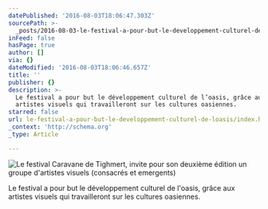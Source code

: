 ```yaml
---
datePublished: '2016-08-03T18:06:47.303Z'
sourcePath: >-
  _posts/2016-08-03-le-festival-a-pour-but-le-developpement-culturel-de-loasis.md
inFeed: false
hasPage: true
author: []
via: {}
dateModified: '2016-08-03T18:06:46.657Z'
title: ''
publisher: {}
description: >-
  Le festival a pour but le développement culturel de l’oasis, grâce aux
  artistes visuels qui travailleront sur les cultures oasiennes.
starred: false
url: le-festival-a-pour-but-le-developpement-culturel-de-loasis/index.html
_context: 'http://schema.org'
_type: Article

---
```

![Le festival Caravane de Tighmert, invite pour son deuxième édition un groupe d'artistes visuels (consacrés et emergents) ](https://the-grid-user-content.s3-us-west-2.amazonaws.com/54c96078-6b02-4c87-b60b-a14b8de52406.jpg)

Le festival a pour but le développement culturel de l'oasis, grâce aux artistes visuels qui travailleront sur les cultures oasiennes.